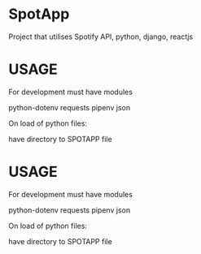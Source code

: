 # SpotApp
Project that utilises Spotify API, python, django, reactjs

# USAGE

For development must have modules

python-dotenv
requests
pipenv
json

On load of python files:

have directory to SPOTAPP file

# USAGE

For development must have modules

python-dotenv
requests
pipenv
json

On load of python files:

have directory to SPOTAPP file